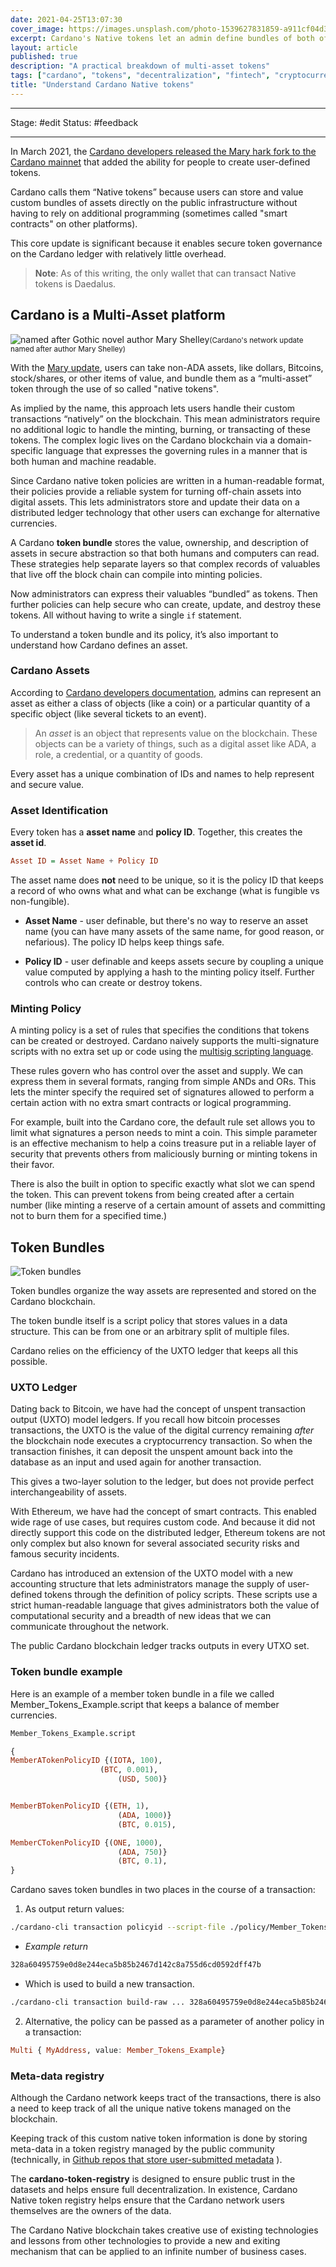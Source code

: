 ```yaml
---
date: 2021-04-25T13:07:30
cover_image: https://images.unsplash.com/photo-1539627831859-a911cf04d3cd?ixid=MnwxMjA3fDB8MHxwaG90by1wYWdlfHx8fGVufDB8fHx8&ixlib=rb-1.2.1&auto=format&fit=crop&w=1351&q=80
excerpt: Cardano's Native tokens let an admin define bundles of both off-chain and on-chain assets. They can also let others transact and exchange these tokens using the same wallets they keep their ADA (the blockchain's core asset).
layout: article
published: true
description: "A practical breakdown of multi-asset tokens"
tags: ["cardano", "tokens", "decentralization", "fintech", "cryptocurrency"]
title: "Understand Cardano Native tokens"
---
```


***
Stage: #edit
Status: #feedback 
***

In March 2021, the [Cardano developers released the Mary hark fork to the Cardano mainnet](https://forum.cardano.org/t/the-mary-hard-fork-faq-everything-you-need-to-know/50971) that added the ability for people to create user-defined tokens.

Cardano calls them “Native tokens” because users can store and value custom bundles of assets directly on the public infrastructure without having to rely on additional programming (sometimes called "smart contracts" on other platforms).

This core update is significant because it enables secure token governance on the Cardano ledger with relatively little overhead.

> **Note**: As of this writing, the only wallet that can transact Native tokens is Daedalus.

## Cardano is a Multi-Asset platform

![named after Gothic novel author Mary Shelley](https://images.unsplash.com/photo-1508931392324-26ab8a2645e3?ixid=MnwxMjA3fDB8MHxwaG90by1wYWdlfHx8fGVufDB8fHx8&ixlib=rb-1.2.1&auto=format&fit=crop&w=1500&q=80)<small>(Cardano's network update named after author Mary Shelley)</small>

With the [Mary update](https://iohk.io/en/blog/articles/2021/02/04/native-tokens-to-bring-new-utility-to-life-on-cardano/), users can take non-ADA assets, like dollars, Bitcoins, stock/shares, or other items of value, and bundle them as a “multi-asset” token through the use of so called "native tokens".

As implied by the name, this approach lets users handle their custom transactions “natively” on the blockchain. This mean administrators require no additional logic to handle the minting, burning, or transacting of these tokens. The complex logic lives on the Cardano blockchain via a domain-specific language that expresses the governing rules in a manner that is both human and machine readable.

Since Cardano native token policies are written in a human-readable format, their policies provide a reliable system for turning off-chain assets into digital assets. This lets administrators store and update their data on a distributed ledger technology that other users can exchange for alternative currencies.

A Cardano **token bundle** stores the value, ownership, and description of assets in secure abstraction so that both humans and computers can read. These strategies help separate layers so that complex records of valuables that live off the block chain can compile into minting policies.

Now administrators can express their valuables “bundled” as tokens. Then further policies can help secure who can create, update, and destroy these tokens. All without having to write a single `if` statement.

To understand a token bundle and its policy, it’s also important to understand how Cardano defines an asset.

### Cardano Assets

According to [Cardano developers documentation](https://developers.cardano.org/en/development-environments/native-tokens/multi-asset-tokens-explainer/), admins can represent an asset as either a class of objects (like a coin) or a particular quantity of a specific object (like several tickets to an event).

> An *asset* is an object that represents value on the blockchain. These objects can be a variety of things, such as a digital asset like ADA, a role, a credential, or a quantity of goods.

Every asset has a unique combination of IDs and names to help represent and secure value.

### Asset Identification

Every token has a **asset name** and **policy ID**. Together, this creates the **asset id**.

```haskell
Asset ID = Asset Name + Policy ID
```

The asset name does **not** need to be unique, so it is the policy ID that keeps a record of who owns what and what can be exchange (what is fungible vs non-fungible).

- **Asset Name** - user definable, but there's no way to reserve an asset name (you can have many assets of the same name, for good reason, or nefarious). The policy ID helps keep things safe.

- **Policy ID** - user definable and keeps assets secure by coupling a unique value computed by applying a hash to the minting policy itself. Further controls who can create or destroy tokens.

### Minting Policy

A minting policy is a set of rules that specifies the conditions that tokens can be created or destroyed. Cardano naively supports the multi-signature scripts with no extra set up or code using the [multisig scripting language](https://github.com/input-output-hk/cardano-node/blob/c6b574229f76627a058a7e559599d2fc3f40575d/doc/reference/simple-scripts).

These rules govern who has control over the asset and supply. We can express them in several formats, ranging from simple ANDs and ORs. This lets the minter specify the required set of signatures allowed to perform a certain action with no extra smart contracts or logical programming.

For example, built into the Cardano core, the default rule set allows you to limit what signatures a person needs to mint a coin. This simple parameter is an effective mechanism to help a coins treasure put in a reliable layer of security that prevents others from maliciously burning or minting tokens in their favor.

There is also the built in option to specific exactly what slot we can spend the token. This can prevent tokens from being created after a certain number (like minting a reserve of a certain amount of assets and committing not to burn them for a specified time.)

## Token Bundles

![Token bundles](https://images.unsplash.com/photo-1605792657660-596af9009e82?ixid=MnwxMjA3fDB8MHxwaG90by1wYWdlfHx8fGVufDB8fHx8&ixlib=rb-1.2.1&auto=format&fit=crop&w=1291&q=80)

Token bundles organize the way assets are represented and stored on the Cardano blockchain.

The token bundle itself is a script policy that stores values in a data structure. This can be from one or an arbitrary split of multiple files.

Cardano relies on the efficiency of the UXTO ledger that keeps all this possible.

### UXTO Ledger

Dating back to Bitcoin, we have had the concept of unspent transaction output (UXTO) model ledgers. If you recall how bitcoin processes transactions, the UXTO is the value of the digital currency remaining _after_ the blockchain node executes a cryptocurrency transaction. So when the transaction finishes, it can deposit the unspent amount back into the database as an input and used again for another transaction.

This gives a two-layer solution to the ledger, but does not provide perfect interchangeability of assets.

With Ethereum, we have had the concept of smart contracts. This enabled wide rage of use cases, but requires custom code. And because it did not directly support this code on the distributed ledger, Ethereum tokens are not only complex but also known for several associated security risks and famous security incidents.

Cardano has introduced an extension of the UXTO model with a new accounting structure that lets administrators manage the supply of user-defined tokens through the definition of policy scripts. These scripts use a strict human-readable language that gives administrators both the value of computational security and a breadth of new ideas that we can communicate throughout the network.

The public Cardano blockchain ledger tracks outputs in every UTXO set.

### Token bundle example

Here is an example of a member token bundle in a file we called Member_Tokens_Example.script that keeps a balance of member currencies.

```haskell
Member_Tokens_Example.script

{
MemberATokenPolicyID {(IOTA, 100),
                    (BTC, 0.001),
                        (USD, 500)}


MemberBTokenPolicyID {(ETH, 1),
                        (ADA, 1000)}
                        (BTC, 0.015),

MemberCTokenPolicyID {(ONE, 1000),
                        (ADA, 750)}
                        (BTC, 0.1),
}
```

Cardano saves token bundles in two places in the course of a transaction:

1. As output return values:

```bash
./cardano-cli transaction policyid --script-file ./policy/Member_Tokens_Example.script
```

- _Example return_

```bash
328a60495759e0d8e244eca5b85b2467d142c8a755d6cd0592dff47b
```

- Which is used to build a new transaction.

```bash
./cardano-cli transaction build-raw ... 328a60495759e0d8e244eca5b85b2467d142c8a755d6cd0592dff47b
```

2. Alternative, the policy can be passed as a parameter of another policy in a transaction:

```haskell
Multi { MyAddress, value: Member_Tokens_Example}
```

### Meta-data registry

Although the Cardano network keeps tract of the transactions, there is also a need to keep track of all the unique native tokens managed on the blockchain.

Keeping track of this custom native token information is done by storing meta-data in a token registry managed by the public community (technically, in [Github repos that store user-submitted metadata](https://github.com/cardano-foundation/cardano-token-registry) ).

The **cardano-token-registry** is designed to ensure public trust in the datasets and helps ensure full decentralization. In existence, Cardano Native token registry helps ensure that the Cardano network users themselves are the owners of the data.

The Cardano Native blockchain takes creative use of existing technologies and lessons from other technologies to provide a new and exiting mechanism that can be applied to an infinite number of business cases.


